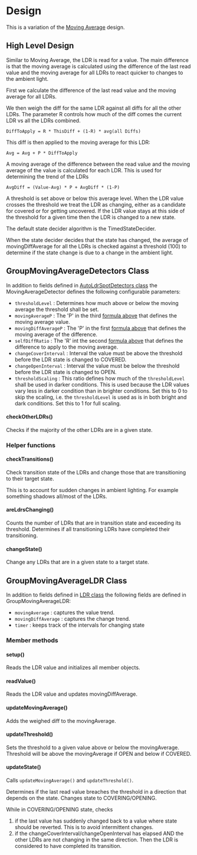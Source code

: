 # Design
This is a variation of the [Moving Average](MovingAverageDesign.md)
design.

High Level Design
-----------------

Similar to Moving Average, the LDR is read for a value.
The main difference is that the moving average is calculated
using the difference of the last read value and the moving 
average for all LDRs to react quicker to changes to the
ambient light.

First we calculate the difference of the last read value and 
the moving average for all LDRs.

We then weigh the diff for the same LDR against all diffs for
all the other LDRs. The parameter R controls how much of the diff comes
the current LDR vs all the LDRs combined.

```DiffToApply = R * ThisDiff + (1-R) * avg(all Diffs)```

This diff is then applied to the moving average for this LDR:

```Avg = Avg + P * DiffToApply```

A moving average of the difference between the read value and the
moving average of the value is calculated for each LDR.
This is used for determining the trend of the LDRs

```AvgDiff = (Value-Avg) * P + AvgDiff * (1-P)```

A threshold is set above or below this average level.
When the LDR value crosses the threshold we treat the LDR as changing,
either as a candidate for covered or for getting uncovered.
If the LDR value stays at this side of the threshold for a given time then the
LDR is changed to a new state.

The default state decider algorithm is the TimedStateDecider.

When the state decider decides that the state has changed,
the average of movingDiffAverage for all the LDRs is checked against
a threshold (100) to determine if the state change is due to a
change in the ambient light.

## GroupMovingAverageDetectors Class
In addition to fields defined in [AutoLdrSpotDetectors class](Design.md#autoldrspotdetectors-class)
the MovingAverageDetector defines the following configurable parameters:
* ```thresholdLevel``` : Determines how much above or below the moving average the threshold shall be set.
* ```movingAverageP``` : The 'P' in the third [formula above](#high-level-design) that defines the moving average value.
* ```movingDiffAverageP``` : The 'P' in the first [formula above](#high-level-design) that defines the moving average of the difference.
* ```selfDiffRatio``` : The 'R' int the second [formula above](#high-level-design) that defines the difference to apply to the moving average.
* ```changeCoverInterval``` : Interval the value must be above the threshold before the LDR state is changed to COVERED.
* ```changeOpenInterval``` : Interval the value must be below the threshold before the LDR state is changed to OPEN.
* ```thresholdScaling``` : This ratio defines how much of the ```thresholdLevel``` shall be used in darker conditions. 
  This is used because the LDR values vary less in darker condition than in brighter conditions.
  Set this to 0 to skip the scaling, i.e. the ```thresholdLevel``` is used as is in both bright and dark conditions.
  Set this to 1 for full scaling.

#### checkOtherLDRs()
Checks if the majority of the other LDRs are in a given state.

### Helper functions
#### checkTransitions()
Check transition state of the LDRs and change those that are
transitioning to their target state.

This is to account for sudden changes in ambient lighting.
For example something shadows all/most of the LDRs.

#### areLdrsChanging()
Counts the number of LDRs that are in transition state and exceeding
its threshold.
Determines if all transitioning LDRs have completed their transitioning.


#### changeState()
Change any LDRs that are in a given state to a target state.

## GroupMovingAverageLDR Class
In addition to fields defined in [LDR class](Design.md#ldr-class) the following fields are
defined in GroupMovingAverageLDR:
* ```movingAverage``` : captures the value trend.
* ```movingDiffAverage``` : captures the change trend.
* ```timer``` : keeps track of the intervals for changing state

### Member methods
#### setup()
Reads the LDR value and initializes all member objects.

#### readValue()
Reads the LDR value and updates movingDiffAverage.

#### updateMovingAverage()
Adds the weighed diff to the movingAverage.

#### updateThreshold()
Sets the threshold to a given value above or below the movingAverage.
Threshold will be above the movingAverage if OPEN and below if COVERED.

#### updateState()
Calls ```updateMovingAverage()``` and ```updateThreshold()```.

Determines if the last read value breaches the threshold
in a direction that depends on the state. 
Changes state to COVERING/OPENING.

While in COVERING/OPENING state, checks
1. if the last value has suddenly changed back to a value where 
   state should be reverted.
   This is to avoid intermittent changes.
1. if the changeCoverInterval/changeOpenInterval has elapsed
   AND the other LDRs are not changing in the same direction.
   Then the LDR is considered to have completed its transition.
